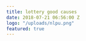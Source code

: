 ```yaml
---
title: lottery good causes
date: 2018-07-21 06:56:00 Z
logo: "/uploads/nlpu.png"
featured: true
---
```


